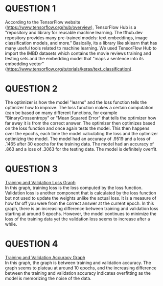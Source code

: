 # QUESTION 1
According to the TensorFlow website (https://www.tensorflow.org/hub/overview), TensorFlow Hub is a "repository and library for reusable machine learning. The tfhub.dev repository provides many pre-trained models: text embeddings, image classification models, and more." Basically, its a library like sklearn that has many useful tools related to machine learning. 
We used TensorFlow Hub to import the IMBD datasets which contains the movie reviews training and testing sets and the embedding model that "maps a sentence into its embedding vector" (https://www.tensorflow.org/tutorials/keras/text_classification).

# QUESTION 2
The optimizer is how the model "learns" and the loss function tells the optimizer how to improve. The loss function makes a certain computation (can be based on many different functions, for example "BinaryCrossentropy" or "Mean Squared Error" that tells the optimizer how far away it is from the correct answer. The optimizer then optimizes based on the loss function and once again tests the model. This then happens over the epochs, each time the model calculating the loss and the optimizer optimizing the model. 
The model had an accuracy of .9519 and a loss of .1465 after 30 epochs for the training data. The model had an accuracy of .863 and a loss of .3063 for the testing data. The model is definitely overfit.

# QUESTION 3
[Training and Validation Loss Graph](https://raw.githubusercontent.com/ashuang2013/public/master/TrainingAndValidationLoss.png)<br/>
In this graph, training loss is the loss computed by the loss function. Validation loss is another component that is calculated by the loss function but not used to update the weights unlike the actual loss. It is a measure of how far off you were from the correct answer at the current epoch. 
In this graph, there is an increasing difference between training and validation loss starting at around 5 epochs. However, the model continues to minimize the loss of the training data yet the validation loss seems to increase after a while. 

# QUESTION 4
[Training and Validation Accuracy Graph](https://raw.githubusercontent.com/ashuang2013/public/master/TrainingAndValidationAccuracy.png)<br/>
In this graph, the graph is between training and validation accuracy. The graph seems to plateau at around 10 epochs, and the increasing difference between the training and validation accuracy indicates overfitting as the model is memorizing the noise of the data. 
